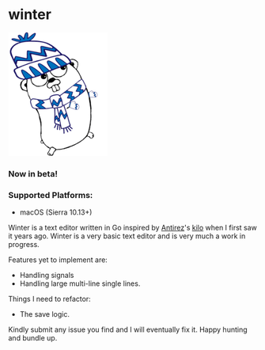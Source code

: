 # winter

<img alt="A winter gopher" src="https://github.com/svr4/winter/blob/master/winter_gopher.png" height="250px" width="200px" />

### Now in beta!

### Supported Platforms:
* macOS (Sierra 10.13+)

Winter is a text editor written in Go inspired by [Antirez](https://github.com/antirez)'s [kilo](https://github.com/antirez/kilo) when I first saw it years ago. Winter is a very basic text editor and is very much a work in progress.

Features yet to implement are:

* Handling signals
* Handling large multi-line single lines.

Things I need to refactor:

* The save logic.

Kindly submit any issue you find and I will eventually fix it. Happy hunting and bundle up.
